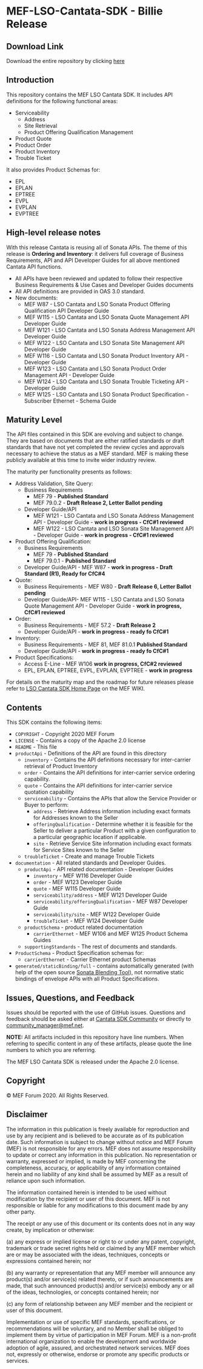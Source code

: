 # MEF-LSO-Cantata-SDK - Billie Release

## Download Link

Download the entire repository by clicking
[here](https://github.com/MEF-GIT/MEF-LSO-Cantata-SDK/releases/download/billie/MEF-LSO-Cantata-SDK-billie.zip)

## Introduction

This repository contains the MEF LSO Cantata SDK. It includes API definitions
for the following functional areas:

- Serviceability
  - Address
  - Site Retrieval
  - Product Offering Qualification Management
- Product Quote
- Product Order
- Product Inventory
- Trouble Ticket

It also provides Product Schemas for:

- EPL
- EPLAN
- EPTREE
- EVPL
- EVPLAN
- EVPTREE

## High-level release notes

With this release Cantata is reusing all of Sonata APIs. The theme of this
release is **Ordering and Inventory**: it delivers full coverage of Business
Requirements, API and API Developer Guides for all above mentioned Cantata API
functions.

- All APIs have been reviewed and updated to follow their respective Business
  Requirements & Use Cases and Developer Guides documents
- All API definitions are provided in OAS 3.0 standard.
- New documents:
  - MEF W87 - LSO Cantata and LSO Sonata Product Offering Qualification API
    Developer Guide
  - MEF W115 - LSO Cantata and LSO Sonata Quote Management API Developer Guide
  - MEF W121 - LSO Cantata and LSO Sonata Address Management API Developer Guide
  - MEF W122 - LSO Cantata and LSO Sonata Site Management API Developer Guide
  - MEF W116 - LSO Cantata and LSO Sonata Product Inventory API - Developer
    Guide
  - MEF W123 - LSO Cantata and LSO Sonata Product Order Management API -
    Developer Guide
  - MEF W124 - LSO Cantata and LSO Sonata Trouble Ticketing API - Developer
    Guide
  - MEF W125 - LSO Cantata and LSO Sonata Product Specification - Subscriber
    Ethernet - Schema Guide

## Maturity Level

The API files contained in this SDK are evolving and subject to change. They are
based on documents that are either ratified standards or draft standards that
have not yet completed the review cycles and approvals necessary to achieve the
status as a MEF standard. MEF is making these publicly available at this time to
invite wider industry review.

The maturity per functionality presents as follows:

- Address Validation, Site Query:
  - Business Requirements
    - MEF 79 - **Published Standard**
    - MEF 79.0.2 - **Draft Release 2, Letter Ballot pending**
  - Developer Guide/API
    - MEF W121 - LSO Cantata and LSO Sonata Address Management API - Developer
      Guide - **work in progress - CfC#1 reviewed**
    - MEF W122 - LSO Cantata and LSO Sonata Site Management API - Developer
      Guide - **work in progress - CfC#1 reviewed**
- Product Offering Qualification:
  - Business Requirements
    - MEF 79 - **Published Standard**
    - MEF 79.0.1 - **Published Standard**
  - Developer Guide/API - MEF W87 - **work in progress - Draft Standard (R1),
    Ready for CfC#4**
- Quote:
  - Business Requirements - MEF W80 - **Draft Release 6, Letter Ballot pending**
  - Developer Guide/API- MEF W115 - LSO Cantata and LSO Sonata Quote Management
    API - Developer Guide - **work in progress, CfC#1 reviewed**
- Order:
  - Business Requirements - MEF 57.2 - **Draft Release 2**
  - Developer Guide/API - **work in progress - ready fo CfC#1**
- Inventory:
  - Business Requirements - MEF 81, MEF 81.0.1 **Published Standard**
  - Developer Guide/API - **work in progress - ready fo CfC#1**
- Product Specifications:
  - Access E-Line - MEF W106 **work in progress, CfC#2 reviewed**
  - EPL, EPLAN, EPTREE, EVPL, EVPLAN, EVPTREE - **work in progress**

For details on the maturity map and the roadmap for future releases please refer
to
[LSO Cantata SDK Home Page](https://wiki.mef.net/display/CESG/LSO+Cantata+SDK)
on the MEF WIKI.

## Contents

This SDK contains the following items:

- `COPYRIGHT` - Copyright 2020 MEF Forum
- `LICENSE` - Contains a copy of the Apache 2.0 license
- `README` - This file
- `productApi` - Definitions of the API are found in this directory
  - `inventory` - Contains the API definitions necessary for inter-carrier
    retrieval of Product Inventory
  - `order` - Contains the API definitions for inter-carrier service ordering
    capability.
  - `quote` - Contains the API definitions for inter-carrier service quotation
    capability
  - `serviceability` - Contains the APIs that allow the Service Provider or
    Buyer to perform:
    - `address` - Retrieve Address information including exact formats for
      Addresses known to the Seller
    - `offeringQualification` - Determine whether it is feasible for the Seller
      to deliver a particular Product with a given configuration to a particular
      geographic location if applicable.
    - `site` - Retrieve Service Site information including exact formats for
      Service Sites known to the Seller
  - `troubleTicket` - Create and manage Trouble Tickets
- `documentation` - All related standards and Developer Guides.
  - `productApi` - API related documentation - Developer Guides
    - `inventory` - MEF W116 Developer Guide
    - `order` - MEF W123 Developer Guide
    - `quote` - MEF W115 Developer Guide
    - `serviceability/address` - MEF W121 Developer Guide
    - `serviceability/offeringQualification` - MEF W87 Developer Guide
    - `serviceability/site` - MEF W122 Developer Guide
    - `troubleTicket` - MEF W124 Developer Guide
  - `productSchema` - product related documentation
    - `carrierEthernet` - MEF W106 and MEF W125 Product Schema Guides
  - `supportingStandards` - The rest of documents and standards.
- `ProductSchema` - Product Specification schemas for:
  - `carrierEthernet` - Carrier Ethernet product Schemas
- `generated/staticBinding/full` - contains automatically generated (with help
  of the open source
  [Sonata Blending Tool](https://github.com/Amartus/SonataBlendingTool)), not
  normative static bindings of envelope APIs with all Product Specifications.

## Issues, Questions, and Feedback

Issues should be reported with the use of GitHub issues. Questions and feedback
should be asked either at
[Cantata SDK Community](https://github.com/orgs/MEF-GIT/teams/mef-lso-cantata-sdk-community)
or directly to community_manager@mef.net.

**NOTE:** All artifacts included in this repository have line numbers. When
referring to specific content in any of these artifacts, please quote the line
numbers to which you are referring.

The MEF LSO Cantata SDK is released under the Apache 2.0 license.

## Copyright

© MEF Forum 2020. All Rights Reserved.

## Disclaimer

The information in this publication is freely available for reproduction and use
by any recipient and is believed to be accurate as of its publication date. Such
information is subject to change without notice and MEF Forum (MEF) is not
responsible for any errors. MEF does not assume responsibility to update or
correct any information in this publication. No representation or warranty,
expressed or implied, is made by MEF concerning the completeness, accuracy, or
applicability of any information contained herein and no liability of any kind
shall be assumed by MEF as a result of reliance upon such information.

The information contained herein is intended to be used without modification by
the recipient or user of this document. MEF is not responsible or liable for any
modifications to this document made by any other party.

The receipt or any use of this document or its contents does not in any way
create, by implication or otherwise:

(a) any express or implied license or right to or under any patent, copyright,
trademark or trade secret rights held or claimed by any MEF member which are or
may be associated with the ideas, techniques, concepts or expressions contained
herein; nor

(b) any warranty or representation that any MEF member will announce any
product(s) and/or service(s) related thereto, or if such announcements are made,
that such announced product(s) and/or service(s) embody any or all of the ideas,
technologies, or concepts contained herein; nor

(c) any form of relationship between any MEF member and the recipient or user of
this document.

Implementation or use of specific MEF standards, specifications, or
recommendations will be voluntary, and no Member shall be obliged to implement
them by virtue of participation in MEF Forum. MEF is a non-profit international
organization to enable the development and worldwide adoption of agile, assured,
and orchestrated network services. MEF does not, expressly or otherwise, endorse
or promote any specific products or services.

